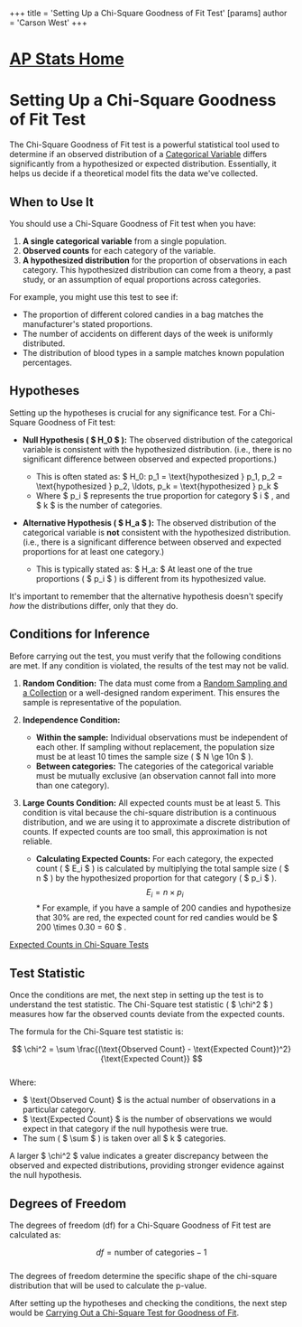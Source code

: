 +++
 title = 'Setting Up a Chi-Square Goodness of Fit Test'
[params]
	author = 'Carson West'
+++
# [AP Stats Home](./../ap-stats-home/)
# Setting Up a Chi-Square Goodness of Fit Test

The Chi-Square Goodness of Fit test is a powerful statistical tool used to determine if an observed distribution of a [Categorical Variable](./../categorical-variable/) differs significantly from a hypothesized or expected distribution. Essentially, it helps us decide if a theoretical model fits the data we've collected.

## When to Use It

You should use a Chi-Square Goodness of Fit test when you have:
1.  **A single categorical variable** from a single population.
2.  **Observed counts** for each category of the variable.
3.  **A hypothesized distribution** for the proportion of observations in each category. This hypothesized distribution can come from a theory, a past study, or an assumption of equal proportions across categories.

For example, you might use this test to see if:
*   The proportion of different colored candies in a bag matches the manufacturer's stated proportions.
*   The number of accidents on different days of the week is uniformly distributed.
*   The distribution of blood types in a sample matches known population percentages.

## Hypotheses

Setting up the hypotheses is crucial for any significance test. For a Chi-Square Goodness of Fit test:

*   **Null Hypothesis ( $ H_0 $ ):** The observed distribution of the categorical variable is consistent with the hypothesized distribution. (i.e., there is no significant difference between observed and expected proportions.)
    *   This is often stated as:  $ H_0: p_1 = \text{hypothesized } p_1, p_2 = \text{hypothesized } p_2, \ldots, p_k = \text{hypothesized } p_k $ 
    *   Where  $ p_i $  represents the true proportion for category  $ i $ , and  $ k $  is the number of categories.

*   **Alternative Hypothesis ( $ H_a $ ):** The observed distribution of the categorical variable is **not** consistent with the hypothesized distribution. (i.e., there is a significant difference between observed and expected proportions for at least one category.)
    *   This is typically stated as:  $ H_a: $  At least one of the true proportions ( $ p_i $ ) is different from its hypothesized value.

It's important to remember that the alternative hypothesis doesn't specify *how* the distributions differ, only that they do.

## Conditions for Inference

Before carrying out the test, you must verify that the following conditions are met. If any condition is violated, the results of the test may not be valid.

1.  **Random Condition:** The data must come from a [Random Sampling and a Collection](./../random-sampling-and-a-collection/) or a well-designed random experiment. This ensures the sample is representative of the population.

2.  **Independence Condition:**
    *   **Within the sample:** Individual observations must be independent of each other. If sampling without replacement, the population size must be at least 10 times the sample size ( $ N \ge 10n $ ).
    *   **Between categories:** The categories of the categorical variable must be mutually exclusive (an observation cannot fall into more than one category).

3.  **Large Counts Condition:** All expected counts must be at least 5. This condition is vital because the chi-square distribution is a continuous distribution, and we are using it to approximate a discrete distribution of counts. If expected counts are too small, this approximation is not reliable.

    *   **Calculating Expected Counts:** For each category, the expected count ( $ E_i $ ) is calculated by multiplying the total sample size ( $ n $ ) by the hypothesized proportion for that category ( $ p_i $ ).
         $$ E_i = n \times p_i $$      *   For example, if you have a sample of 200 candies and hypothesize that 30% are red, the expected count for red candies would be  $ 200 \times 0.30 = 60 $ .

[Expected Counts in Chi-Square Tests](./../expected-counts-in-chi-square-tests/)

## Test Statistic

Once the conditions are met, the next step in setting up the test is to understand the test statistic. The Chi-Square test statistic ( $ \chi^2 $ ) measures how far the observed counts deviate from the expected counts.

The formula for the Chi-Square test statistic is:

 $$ \chi^2 = \sum \frac{(\text{Observed Count} - \text{Expected Count})^2}{\text{Expected Count}} $$  
Where:
*    $ \text{Observed Count} $  is the actual number of observations in a particular category.
*    $ \text{Expected Count} $  is the number of observations we would expect in that category if the null hypothesis were true.
*   The sum ( $ \sum $ ) is taken over all  $ k $  categories.

A larger  $ \chi^2 $  value indicates a greater discrepancy between the observed and expected distributions, providing stronger evidence against the null hypothesis.

## Degrees of Freedom

The degrees of freedom (df) for a Chi-Square Goodness of Fit test are calculated as:

 $$ df = \text{number of categories} - 1 $$  
The degrees of freedom determine the specific shape of the chi-square distribution that will be used to calculate the p-value.

After setting up the hypotheses and checking the conditions, the next step would be [Carrying Out a Chi-Square Test for Goodness of Fit](./../carrying-out-a-chi-square-test-for-goodness-of-fit/).